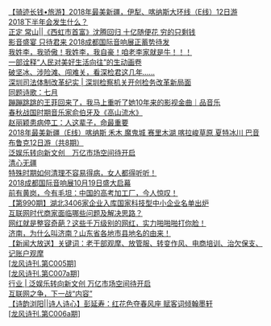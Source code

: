   
[【骑迹长钱•旅游】2018年最美新疆，伊犁、喀纳斯大环线（E线）12日游](http://www.dianyue.me/archives/484/htf51bzolutietqt/)  
[2018下半年会发生什么？](http://www.dianyue.me/archives/145/6b5hhvi4wvotuu7h/)  
[正定  常山||《西虹市首富》沈腾回归 十亿随便花 穷的只剩钱](http://www.dianyue.me/archives/830/po3ezqi8wr43ldy8/)  
[影音盛宴  只待君来 2018成都国际音响展正蓄势待发](http://www.dianyue.me/archives/826/6zmjxn6bucyil613/)  
[我姓李，我骄傲！我姓李，我自豪！咱老李家就是牛！！！](http://www.dianyue.me/archives/950/2ugcnj1iamascqui/)  
[一部诠释“人民对美好生活向往”的生动画卷](http://www.dianyue.me/archives/476/tddoh8gh03fn2kud/)  
[破坚冰、涉险滩、闯难关，看深检君这几年......](http://www.dianyue.me/archives/971/whfqm5448y0o4n7g/)  
[深圳司法体制改革纪实 | 深圳检察机关开创检务改革新局面](http://www.dianyue.me/archives/996/nipwoczcvtncp7m1/)  
[同题诗歌：七月](http://www.dianyue.me/archives/173/mk96pbds6etzbh23/)  
[蹦蹦跳跳的王菲回来了，我马上重听了她10年来的影视金曲｜品音乐](http://www.dianyue.me/archives/094/1p1yqzdosz5lcexq/)  
[春秋战国时期音乐家俞伯牙及《高山流水》](http://www.dianyue.me/archives/698/seu4wgyowbttvjne/)  
[赵丽颖患病停工：人这辈子，命最重要](http://www.dianyue.me/archives/556/mhghmz2w6ab8egiw/)  
[2018年最美新疆（E线）喀纳斯 禾木 魔鬼城 赛里木湖 喀拉峻草原 夏特冰川 巴音布鲁克12日游（共8期）](http://www.dianyue.me/archives/978/m2advoq4o2ru5ga0/)  
[泛娱乐转向新文创　万亿市场空间待开启](http://www.dianyue.me/archives/905/vcejz40jmb11lpc2/)  
[清心无疆](http://www.dianyue.me/archives/931/ezktt98jni63mevx/)  
[特殊时期如何清理不容易得病，女人都得听听！](http://www.dianyue.me/archives/498/97qom8oxom2l5ln9/)  
[2018成都国际音响展10月19日盛大启幕](http://www.dianyue.me/archives/055/x04vs4fu53cigw3l/)  
[前有黄岗，今有毛坦：中国的高考加工厂，今人惊叹！](http://www.dianyue.me/archives/195/qwo3jh552gieka0u/)  
[【第990期】湖北3406家企业入库国家科技型中小企业名单出炉](http://www.dianyue.me/archives/317/25aav6d85ts2x3rt/)  
[互联网时代商家面临哪些问题及解决思路？](http://www.dianyue.me/archives/024/eqj0usesyaf3ori5/)  
[网红就是整容奇葩？这些千万级别的网红，实力啪啪啪打你脸！](http://www.dianyue.me/archives/879/ydqpxueg7g2de8hw/)  
[济南，为什么叫济南？山东省各地市县地名的由来！](http://www.dianyue.me/archives/592/di8zqor5mx5xfz5n/)  
[【新闻大放送】关键词：老干部观摩、放管服、转变作风、电商培训、治欠保支、记账户观摩](http://www.dianyue.me/archives/084/cilqv6v4j4q4227m/)  
[[龙风诗刊.第C005期]](http://www.dianyue.me/archives/005/1fypirp0pg01v29n/)  
[[龙风诗刊.第C007a期]](http://www.dianyue.me/archives/065/95gv1ao58wmy27c8/)  
[行业 | 泛娱乐转向新文创 万亿市场空间待开启](http://www.dianyue.me/archives/739/u4q8ojlpy6a73jym/)  
[互联网之争，下一战“内容”](http://www.dianyue.me/archives/073/q3gnhjplj5o1xy36/)  
[【诗韵浏阳||诗人诗心】彭延寿：红花色夺春风座   赋客词倾翰墨轩](http://www.dianyue.me/archives/071/yg5vdhaov50saobh/)  
[[龙风诗刊.第C006a期]](http://www.dianyue.me/archives/052/f2aneeoxzguvaari/)